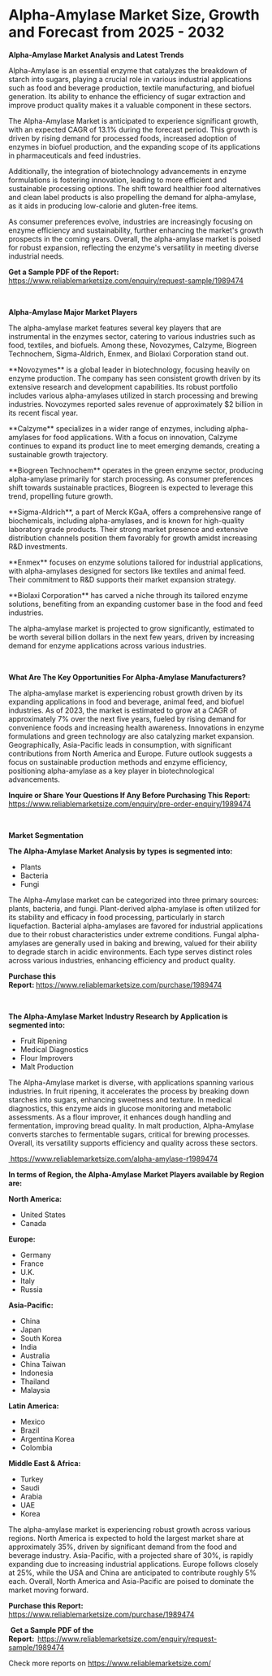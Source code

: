 <p><h1>Alpha-Amylase Market Size, Growth and Forecast from 2025 - 2032</h1></p><p><strong>Alpha-Amylase Market Analysis and Latest Trends</strong></p>
<p><p>Alpha-Amylase is an essential enzyme that catalyzes the breakdown of starch into sugars, playing a crucial role in various industrial applications such as food and beverage production, textile manufacturing, and biofuel generation. Its ability to enhance the efficiency of sugar extraction and improve product quality makes it a valuable component in these sectors. </p><p>The Alpha-Amylase Market is anticipated to experience significant growth, with an expected CAGR of 13.1% during the forecast period. This growth is driven by rising demand for processed foods, increased adoption of enzymes in biofuel production, and the expanding scope of its applications in pharmaceuticals and feed industries. </p><p>Additionally, the integration of biotechnology advancements in enzyme formulations is fostering innovation, leading to more efficient and sustainable processing options. The shift toward healthier food alternatives and clean label products is also propelling the demand for alpha-amylase, as it aids in producing low-calorie and gluten-free items. </p><p>As consumer preferences evolve, industries are increasingly focusing on enzyme efficiency and sustainability, further enhancing the market's growth prospects in the coming years. Overall, the alpha-amylase market is poised for robust expansion, reflecting the enzyme's versatility in meeting diverse industrial needs.</p></p>
<p><strong>Get a Sample PDF of the Report:&nbsp;</strong> <a href="https://www.reliablemarketsize.com/enquiry/request-sample/1989474?utm_campaign=2269&utm_medium=2&utm_source=Github&utm_content=ia&utm_term=15022025&utm_id=alpha-amylase">https://www.reliablemarketsize.com/enquiry/request-sample/1989474</a></p>
<p>&nbsp;</p>
<p><strong>Alpha-Amylase Major Market Players</strong></p>
<p><p>The alpha-amylase market features several key players that are instrumental in the enzymes sector, catering to various industries such as food, textiles, and biofuels. Among these, Novozymes, Calzyme, Biogreen Technochem, Sigma-Aldrich, Enmex, and Biolaxi Corporation stand out.</p><p>**Novozymes** is a global leader in biotechnology, focusing heavily on enzyme production. The company has seen consistent growth driven by its extensive research and development capabilities. Its robust portfolio includes various alpha-amylases utilized in starch processing and brewing industries. Novozymes reported sales revenue of approximately $2 billion in its recent fiscal year.</p><p>**Calzyme** specializes in a wider range of enzymes, including alpha-amylases for food applications. With a focus on innovation, Calzyme continues to expand its product line to meet emerging demands, creating a sustainable growth trajectory.</p><p>**Biogreen Technochem** operates in the green enzyme sector, producing alpha-amylase primarily for starch processing. As consumer preferences shift towards sustainable practices, Biogreen is expected to leverage this trend, propelling future growth.</p><p>**Sigma-Aldrich**, a part of Merck KGaA, offers a comprehensive range of biochemicals, including alpha-amylases, and is known for high-quality laboratory grade products. Their strong market presence and extensive distribution channels position them favorably for growth amidst increasing R&D investments.</p><p>**Enmex** focuses on enzyme solutions tailored for industrial applications, with alpha-amylases designed for sectors like textiles and animal feed. Their commitment to R&D supports their market expansion strategy.</p><p>**Biolaxi Corporation** has carved a niche through its tailored enzyme solutions, benefiting from an expanding customer base in the food and feed industries.</p><p>The alpha-amylase market is projected to grow significantly, estimated to be worth several billion dollars in the next few years, driven by increasing demand for enzyme applications across various industries.</p></p>
<p>&nbsp;</p>
<p><strong>What Are The Key Opportunities For Alpha-Amylase Manufacturers?</strong></p>
<p><p>The alpha-amylase market is experiencing robust growth driven by its expanding applications in food and beverage, animal feed, and biofuel industries. As of 2023, the market is estimated to grow at a CAGR of approximately 7% over the next five years, fueled by rising demand for convenience foods and increasing health awareness. Innovations in enzyme formulations and green technology are also catalyzing market expansion. Geographically, Asia-Pacific leads in consumption, with significant contributions from North America and Europe. Future outlook suggests a focus on sustainable production methods and enzyme efficiency, positioning alpha-amylase as a key player in biotechnological advancements.</p></p>
<p><strong>Inquire or Share Your Questions If Any Before Purchasing This Report:</strong> <a href="https://www.reliablemarketsize.com/enquiry/pre-order-enquiry/1989474?utm_campaign=2269&utm_medium=2&utm_source=Github&utm_content=ia&utm_term=15022025&utm_id=alpha-amylase">https://www.reliablemarketsize.com/enquiry/pre-order-enquiry/1989474</a></p>
<p>&nbsp;</p>
<p><strong>Market Segmentation</strong></p>
<p><strong>The Alpha-Amylase Market Analysis by types is segmented into:</strong></p>
<p><ul><li>Plants</li><li>Bacteria</li><li>Fungi</li></ul></p>
<p><p>The Alpha-Amylase market can be categorized into three primary sources: plants, bacteria, and fungi. Plant-derived alpha-amylase is often utilized for its stability and efficacy in food processing, particularly in starch liquefaction. Bacterial alpha-amylases are favored for industrial applications due to their robust characteristics under extreme conditions. Fungal alpha-amylases are generally used in baking and brewing, valued for their ability to degrade starch in acidic environments. Each type serves distinct roles across various industries, enhancing efficiency and product quality.</p></p>
<p><strong>Purchase this Report:&nbsp;</strong><a href="https://www.reliablemarketsize.com/purchase/1989474?utm_campaign=2269&utm_medium=2&utm_source=Github&utm_content=ia&utm_term=15022025&utm_id=alpha-amylase">https://www.reliablemarketsize.com/purchase/1989474</a></p>
<p>&nbsp;</p>
<p><strong>The Alpha-Amylase Market Industry Research by Application is segmented into:</strong></p>
<p><ul><li>Fruit Ripening</li><li>Medical Diagnostics</li><li>Flour Improvers</li><li>Malt Production</li></ul></p>
<p><p>The Alpha-Amylase market is diverse, with applications spanning various industries. In fruit ripening, it accelerates the process by breaking down starches into sugars, enhancing sweetness and texture. In medical diagnostics, this enzyme aids in glucose monitoring and metabolic assessments. As a flour improver, it enhances dough handling and fermentation, improving bread quality. In malt production, Alpha-Amylase converts starches to fermentable sugars, critical for brewing processes. Overall, its versatility supports efficiency and quality across these sectors.</p></p>
<p><a href="https://www.reliablemarketsize.com/alpha-amylase-r1989474?utm_campaign=2269&utm_medium=2&utm_source=Github&utm_content=ia&utm_term=15022025&utm_id=alpha-amylase">&nbsp;https://www.reliablemarketsize.com/alpha-amylase-r1989474</a></p>
<p><strong>In terms of Region, the Alpha-Amylase Market Players available by Region are:</strong></p>
<p>
    <p> <strong> North America: </strong>
        <ul>
            <li>United States</li>
            <li>Canada</li>
        </ul>
        </p> 
    <p> <strong> Europe: </strong>
        <ul>
            <li>Germany</li>
            <li>France</li>
            <li>U.K.</li>
            <li>Italy</li>
            <li>Russia</li>
        </ul>
        </p> 
    <p> <strong> Asia-Pacific: </strong>
        <ul>
            <li>China</li>
            <li>Japan</li>
            <li>South Korea</li>
            <li>India</li>
            <li>Australia</li>
            <li>China Taiwan</li>
            <li>Indonesia</li>
            <li>Thailand</li>
            <li>Malaysia</li>
        </ul>
        </p> 
    <p> <strong> Latin America: </strong>
        <ul>
            <li>Mexico</li>
            <li>Brazil</li>
            <li>Argentina Korea</li>
            <li>Colombia</li>
        </ul>
        </p> 
    <p> <strong> Middle East & Africa: </strong>
        <ul>
            <li>Turkey</li>
            <li>Saudi</li>
            <li>Arabia</li>
            <li>UAE</li>
            <li>Korea</li>
        </ul>
    </p>
    </p>
<p><p>The alpha-amylase market is experiencing robust growth across various regions. North America is expected to hold the largest market share at approximately 35%, driven by significant demand from the food and beverage industry. Asia-Pacific, with a projected share of 30%, is rapidly expanding due to increasing industrial applications. Europe follows closely at 25%, while the USA and China are anticipated to contribute roughly 5% each. Overall, North America and Asia-Pacific are poised to dominate the market moving forward.</p></p>
<p><strong>Purchase this Report: </strong><a href="https://www.reliablemarketsize.com/purchase/1989474?utm_campaign=2269&utm_medium=2&utm_source=Github&utm_content=ia&utm_term=15022025&utm_id=alpha-amylase">https://www.reliablemarketsize.com/purchase/1989474</a></p>
<p>&nbsp;<strong>Get a Sample PDF of the Report:&nbsp;&nbsp;</strong><a href="https://www.reliablemarketsize.com/enquiry/request-sample/1989474?utm_campaign=2269&utm_medium=2&utm_source=Github&utm_content=ia&utm_term=15022025&utm_id=alpha-amylase">https://www.reliablemarketsize.com/enquiry/request-sample/1989474</a></p>
<p><strong></strong></p>
<p>Check more reports on <a href="https://www.reliablemarketsize.com/?utm_campaign=2269&utm_medium=2&utm_source=Github&utm_content=ia&utm_term=15022025&utm_id=alpha-amylase">https://www.reliablemarketsize.com/</a></p>